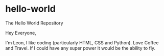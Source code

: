 # hello-world
The Hello World Repository

Hey Everyone,

I'm Leon, I like coding (particularly HTML, CSS and Python).
Love Coffee and Travel.
If I could have any super power it would be the ability to fly.
